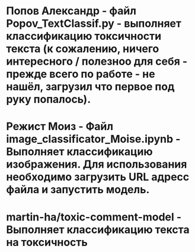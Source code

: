 # Попов Александр - файл Popov_TextClassif.py - выполняет классификацию токсичности текста (к сожалению, ничего интересного / полезноо для себя - прежде всего по работе - не нашёл, загрузил что первое под руку попалось). 
# Режист Моиз - Файл image_classificator_Moise.ipynb - Выполняет классификацию изображения. Для использования необходимо загрузить URL адресс файла и запустить модель. 
# martin-ha/toxic-comment-model - Выполняет классификацию текста на токсичность
